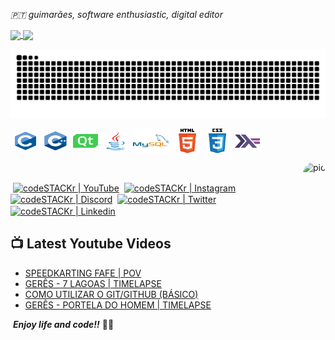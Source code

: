 *🇵🇹 guimarães, software enthusiastic, digital editor*

<div>
<a href="https://allmylinks.com/bessa">
  <img height=200 align="center" src="https://github-activity-readme-stats.vercel.app/api?username=assebc&count_private=true&show_icons=true&theme=github_dark&hide_border=true"/>
</a>
<a href="https://allmylinks.com/bessa">
  <img height=200 align="center" src="https://github-readme-stats.vercel.app/api/top-langs/?username=assebc&layout=compact&theme=github_dark&hide_border=true"/>
</a>
</div>

![Snake animation](https://github.com/assebc/assebc/blob/output/github-contribution-grid-snake.svg)


<a>&nbsp;<img align="center" alt="codeSTACKr | C" height="30px" width="40px" src="https://raw.githubusercontent.com/devicons/devicon/master/icons/c/c-original.svg"/></a>
<a>&nbsp;<img align="center" alt="codeSTACKr | Cpp" height="30px" width="40px" src="https://github.com/devicons/devicon/blob/master/icons/cplusplus/cplusplus-original.svg"/></a>
<a>&nbsp;<img align="center" alt="codeSTACKr | Qt" height="30px" width="40px" src="https://github.com/devicons/devicon/blob/master/icons/qt/qt-original.svg"/></a>
<a>&nbsp;<img align="center" alt="codeSTACKr | Java" height="30px"  width="40px" src="https://github.com/devicons/devicon/blob/master/icons/java/java-original.svg"/></a>
<a>&nbsp;<img align="center" alt="codeSTACKr | MYSQL" height="40px"  width="60px" src="https://github.com/devicons/devicon/blob/master/icons/mysql/mysql-original-wordmark.svg"/></a>
<a>&nbsp;<img align="center" alt="codeSTACKr | HTML" height="40px"  width="40px" src="https://github.com/devicons/devicon/blob/master/icons/html5/html5-original-wordmark.svg"/></a>
<a>&nbsp;<img align="center" alt="codeSTACKr | CSS" height="40px"  width="40px" src="https://github.com/devicons/devicon/blob/master/icons/css3/css3-original-wordmark.svg"/></a>
<a>&nbsp;<img align="center" alt="codeSTACKr | Haskell" height="30px" width="40px" src="https://raw.githubusercontent.com/devicons/devicon/master/icons/haskell/haskell-original.svg"/></a>



<a>&nbsp;<img align="right" alt="pic" height="150px" style="border-radius:50px" src="https://user-images.githubusercontent.com/73396142/141704283-e4a93ab9-441d-464b-bc65-530f5a341dc2.png"/></a>

<a>&nbsp;[<img align="center" alt="codeSTACKr | YouTube"  src="https://img.shields.io/badge/YouTube-FF0000?style=for-the-badge&logo=youtube&logoColor=white"/>][youtube]</a>
<a>&nbsp;[<img align="center" alt="codeSTACKr | Instagram"  src="https://img.shields.io/badge/Instagram-E4405F?style=for-the-badge&logo=instagram&logoColor=white"/>][instagram]</a>
<a>&nbsp;[<img align="center" alt="codeSTACKr | Discord"  src="https://img.shields.io/badge/Discord-7289DA?style=for-the-badge&logo=discord&logoColor=white"/>][discord]</a>
<a>&nbsp;[<img align="center" alt="codeSTACKr | Twitter"  src="https://img.shields.io/badge/Twitter-1DA1F2?style=for-the-badge&logo=twitter&logoColor=white"/>][twitter]</a>
<a>&nbsp;[<img align="center" alt="codeSTACKr | Linkedin"  src="https://img.shields.io/badge/LinkedIn-0077B5?style=for-the-badge&logo=linkedin&logoColor=white"/>][linkedin]</a>



## 📺 Latest Youtube Videos
<!-- YOUTUBE:START -->
- [SPEEDKARTING FAFE | POV](https://www.youtube.com/watch?v=8T5ByIsn7FY)
- [GERÊS - 7 LAGOAS | TIMELAPSE](https://www.youtube.com/watch?v=wC0IwTH-5iQ)
- [COMO UTILIZAR O GIT/GITHUB &lpar;BÁSICO&rpar;](https://www.youtube.com/watch?v=-Sf28gqMKz0)
- [GERÊS - PORTELA DO HOMEM | TIMELAPSE](https://www.youtube.com/watch?v=hgHMovENsWs)
<!-- YOUTUBE:END -->




&nbsp;***Enjoy life and code!!*** 👋😊


[twitter]: https://twitter.com/bessitos_
[youtube]: https://www.youtube.com/channel/UCKz1tkzbzC6SV9CYF7qRE3g
[instagram]: https://instagram.com/bessitos_
[linkedin]: https://www.linkedin.com/in/claudio-bessa-79b9bb225/
[discord]: https://discord.gg/QFCvN9uyuh

